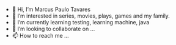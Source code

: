- 👋 Hi, I’m Marcus Paulo Tavares
- 👀 I’m interested in series, movies, plays, games and my family.
- 🌱 I’m currently learning testing, learning machine, java
- 💞️ I’m looking to collaborate on ...
- 📫 How to reach me ...

<!---
MPTavares/MPTavares is a ✨ special ✨ repository because its `README.md` (this file) appears on your GitHub profile.
You can click the Preview link to take a look at your changes.
--->
